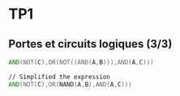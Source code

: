# TP1

## Portes et circuits logiques (3/3)

```asm
AND(NOT(C),OR(NOT((AND(A,B))),AND(A,C)))
```

```asm
// Simplified the expression
AND(NOT(C),OR(NAND(A,B),AND(A,C)))
```
